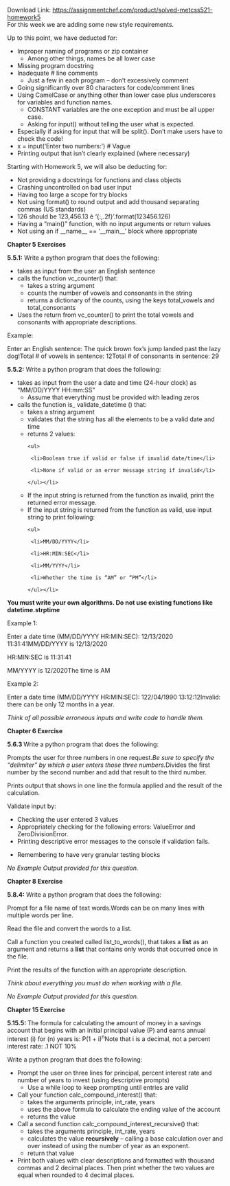 Download Link: https://assignmentchef.com/product/solved-metcss521-homework5
<br>
For this week we are adding some new style requirements.

Up to this point, we have deducted for:

<ul>

 <li>Improper naming of programs or zip container

  <ul>

   <li>Among other things, names be all lower case</li>

  </ul></li>

 <li>Missing program docstring</li>

 <li>Inadequate # line comments

  <ul>

   <li>Just a few in each program – don’t excessively comment</li>

  </ul></li>

 <li>Going significantly over 80 characters for code/comment lines</li>

 <li>Using CamelCase or anything other than lower case plus underscores for variables and function names.

  <ul>

   <li>CONSTANT variables are the one exception and must be all upper case.</li>

   <li>Asking for input() without telling the user what is expected.</li>

  </ul></li>

 <li>Especially if asking for input that will be split(). Don’t make users have to check the code!</li>

 <li>x = input(‘Enter two numbers:’) # Vague</li>

 <li>Printing output that isn’t clearly explained (where necessary)</li>

</ul>




Starting with Homework 5, we will also be deducting for:

<ul>

 <li>Not providing a docstrings for functions and class objects</li>

 <li>Crashing uncontrolled on bad user input</li>

 <li>Having too large a scope for try blocks</li>

 <li>Not using format() to round output and add thousand separating commas (US standards)</li>

 <li>126 should be 123,456.13 è ‘{:,.2f}’.format(123456.126)</li>

 <li>Having a “main()” function, with no input arguments or return values</li>

 <li>Not using an if __name__ == ‘__main__’ block where appropriate</li>

</ul>

<strong> </strong>

<strong>Chapter 5 Exercises</strong>

<strong>5.5.1:</strong>  Write a python program that does the following:

<ul>

 <li>takes as input from the user an English sentence</li>

 <li>calls the function vc_counter() that:

  <ul>

   <li>takes a string argument</li>

   <li>counts the number of vowels and consonants in the string</li>

   <li>returns a dictionary of the counts, using the keys total_vowels and total_consonants</li>

  </ul></li>

 <li>Uses the return from vc_counter() to print the total vowels and consonants with appropriate descriptions.</li>

</ul>

Example:

Enter an English sentence: The quick brown fox’s jump landed past the lazy dog!Total # of vowels in sentence: 12Total # of consonants in sentence: 29

<strong>5.5.2:</strong>   Write a python program that does the following:

<ul>

 <li>takes as input from the user a date and time (24-hour clock) as “MM/DD/YYYY HH:mm:SS”

  <ul>

   <li>Assume that everything must be provided with leading zeros</li>

  </ul></li>

 <li>calls the function is_ validate_datetime () that:

  <ul>

   <li>takes a string argument</li>

   <li>validates that the string has all the elements to be a valid date and time</li>

   <li>returns 2 values:

    <ul>

     <li>Boolean true if valid or false if invalid date/time</li>

     <li>None if valid or an error message string if invalid</li>

    </ul></li>

   <li>If the input string is returned from the function as invalid, print the returned error message.</li>

   <li>If the input string is returned from the function as valid, use input string to print following:

    <ul>

     <li>MM/DD/YYYY</li>

     <li>HR:MIN:SEC</li>

     <li>MM/YYYY</li>

     <li>Whether the time is “AM” or “PM”</li>

    </ul></li>

  </ul></li>

</ul>




<strong>You must write your own algorithms. Do not use existing functions like datetime.strptime</strong>




Example 1:

Enter a date time (MM/DD/YYYY HR:MIN:SEC): 12/13/2020 11:31:41MM/DD/YYYY is 12/13/2020

HR:MIN:SEC is 11:31:41

MM/YYYY is 12/2020The time is AM




Example 2:

Enter a date time (MM/DD/YYYY HR:MIN:SEC): 122/04/1990 13:12:12Invalid: there can be only 12 months in a year.

<em>Think of all possible erroneous inputs and write code to handle them. </em>




<strong> </strong>

<strong> </strong>

<strong>Chapter 6 Exercise</strong>




<strong>5.6.3    </strong>Write a python program that does the following:

Prompts the user for three numbers in one request.<em>Be sure to specify the “delimiter” by which a user enters those three numbers.</em>Divides the first number by the second number and add that result to the third number.

Prints output that shows in one line the formula applied and the result of the calculation.

Validate input by:

<ul>

 <li>Checking the user entered 3 values</li>

 <li>Appropriately checking for the following errors: ValueError and ZeroDivisionError.</li>

 <li>Printing descriptive error messages to the console if validation fails.</li>

</ul>

<ul>

 <li>Remembering to have very granular testing blocks</li>

</ul>

<em>No Example Output provided for this question.</em><em></em>



<strong> </strong>

<strong> </strong>

<strong>Chapter 8 Exercise</strong>




<strong>5.8.4:</strong>   Write a python program that does the following:

Prompt for a file name of text words.Words can be on many lines with multiple words per line.

Read the file and convert the words to a list.

Call a function you created called list_to_words(), that takes a <strong>list</strong> as an argument and returns a <strong>list</strong> that contains only words that occurred once in the file.

Print the results of the function with an appropriate description.

<em>Think about everything you must do when working with a file.</em>

<em>No Example Output provided for this question.</em>

<strong> </strong>

<strong> </strong>

<strong>Chapter 15 Exercise</strong>




<strong>5.15.5: </strong>The formula for calculating the amount of money in a savings account that begins with an initial principal value (P) and earns annual interest (i) for (n) years is: P(1 + i)<sup>n</sup>Note that i is a decimal, not a percent interest rate: .1 NOT 10%




Write a python program that does the following:

<ul>

 <li>Prompt the user on three lines for principal, percent interest rate and number of years to invest (using descriptive prompts)

  <ul>

   <li>Use a while loop to keep prompting until entries are valid</li>

  </ul></li>

 <li>Call your function calc_compound_interest() that:

  <ul>

   <li>takes the arguments principle, int_rate, years</li>

   <li>uses the above formula to calculate the ending value of the account</li>

   <li>returns the value</li>

  </ul></li>

 <li>Call a second function calc_compound_interest_recursive() that:

  <ul>

   <li>takes the arguments principle, int_rate, years</li>

   <li>calculates the value <strong>recursively</strong> – calling a base calculation over and over instead of using the number of year as an exponent.</li>

   <li>return that value</li>

  </ul></li>

 <li>Print both values with clear descriptions and formatted with thousand commas and 2 decimal places. Then print whether the two values are equal when rounded to 4 decimal places.</li>

</ul>

















